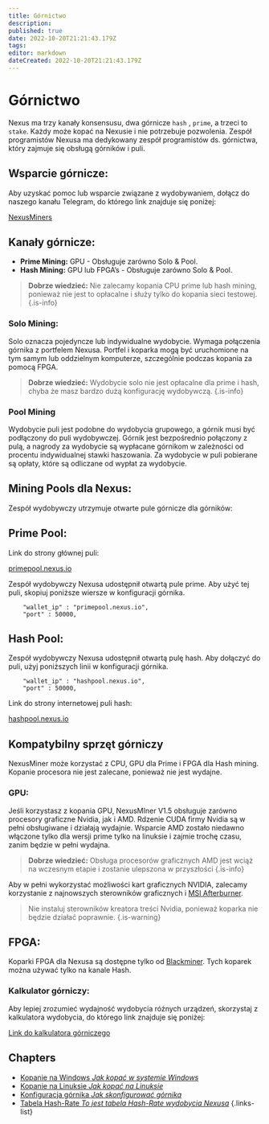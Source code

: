 ```yaml
---
title: Górnictwo
description: 
published: true
date: 2022-10-20T21:21:43.179Z
tags: 
editor: markdown
dateCreated: 2022-10-20T21:21:43.179Z
---
```


# Górnictwo

Nexus ma trzy kanały konsensusu, dwa górnicze `hash` , `prime`, a trzeci to `stake`. Każdy może kopać na Nexusie i nie potrzebuje pozwolenia. Zespół programistów Nexusa ma dedykowany zespół programistów ds. górnictwa, który zajmuje się obsługą górników i puli.

## Wsparcie górnicze:

Aby uzyskać pomoc lub wsparcie związane z wydobywaniem, dołącz do naszego kanału Telegram, do którego link znajduje się poniżej:

[NexusMiners](/https://t.me/NexusMiners)

## Kanały górnicze:

* **Prime Mining:** GPU - Obsługuje zarówno Solo & Pool.
* **Hash Mining:** GPU lub FPGA’s - Obsługuje zarówno Solo & Pool.

> **Dobrze wiedzieć:** Nie zalecamy kopania CPU prime lub hash mining, ponieważ nie jest to opłacalne i służy tylko do kopania sieci testowej.
{.is-info}

### Solo Mining:

Solo oznacza pojedyncze lub indywidualne wydobycie. Wymaga połączenia górnika z portfelem Nexusa. Portfel i koparka mogą być uruchomione na tym samym lub oddzielnym komputerze, szczególnie podczas kopania za pomocą FPGA.&#x20;

> **Dobrze wiedzieć:** Wydobycie solo nie jest opłacalne dla prime i hash, chyba że masz bardzo dużą konfigurację wydobywczą.
{.is-info}

### Pool Mining

Wydobycie puli jest podobne do wydobycia grupowego, a górnik musi być podłączony do puli wydobywczej. Górnik jest bezpośrednio połączony z pulą, a nagrody za wydobycie są wypłacane górnikom w zależności od procentu indywidualnej stawki haszowania. Za wydobycie w puli pobierane są opłaty, które są odliczane od wypłat za wydobycie.&#x20;

## Mining Pools dla Nexus:

Zespół wydobywczy utrzymuje otwarte pule górnicze dla górników:

## Prime Pool:

Link do strony głównej puli:

[primepool.nexus.io](https://primepool.nexus.io)

Zespół wydobywczy Nexusa udostępnił otwartą pule prime. Aby użyć tej puli, skopiuj poniższe wiersze w konfiguracji górnika.

```
    "wallet_ip" : "primepool.nexus.io", 
    "port" : 50000,
```

## Hash Pool:

Zespół wydobywczy Nexusa udostępnił otwartą pulę hash. Aby dołączyć do puli, użyj poniższych linii w konfiguracji górnika.

```
    "wallet_ip" : "hashpool.nexus.io", 
    "port" : 50000,
```

Link do strony internetowej puli hash:

[hashpool.nexus.io](https://hashpool.nexus.io)


## Kompatybilny sprzęt górniczy

NexusMiner może korzystać z CPU, GPU dla Prime i FPGA dla Hash mining. Kopanie procesora nie jest zalecane, ponieważ nie jest wydajne.

### GPU:

Jeśli korzystasz z kopania GPU, NexusMIner V1.5 obsługuje zarówno procesory graficzne Nvidia, jak i AMD. Rdzenie CUDA firmy Nvidia są w pełni obsługiwane i działają wydajnie. Wsparcie AMD zostało niedawno włączone tylko dla wersji prime tylko na linuksie i zajmie trochę czasu, zanim będzie w pełni wydajna.&#x20;

> **Dobrze wiedzieć:** Obsługa procesorów graficznych AMD jest wciąż na wczesnym etapie i zostanie ulepszona w przyszłości
{.is-info}

Aby w pełni wykorzystać możliwości kart graficznych NVIDIA, zalecamy korzystanie z najnowszych sterowników graficznych i [MSI Afterburner](https://www.msi.com/Landing/afterburner/vga).


> Nie instaluj sterowników kreatora treści Nvidia, ponieważ koparka nie będzie działać poprawnie.
{.is-warning}

## FPGA:

Koparki FPGA dla Nexusa są dostępne tylko od [Blackminer](https://www.hashaltcoin.com/en/miners). Tych koparek można używać tylko na kanale Hash.

### Kalkulator górniczy:

Aby lepiej zrozumieć wydajność wydobycia różnych urządzeń, skorzystaj z kalkulatora wydobycia, do którego link znajduje się poniżej:

[Link do kalkulatora górniczego](https://primepool.nexus.io/mining\_calc/)

## Chapters
- [Kopanie na Windows *Jak kopać w systemie Windows*](/pl/mining/mining-on-windows)
- [Kopanie na Linuksie *Jak kopać na Linuksie*](/pl/mining/mining-on-linux)
- [Konfiguracja górnika *Jak skonfigurować górnika*](/pl/mining/miner-config)
- [Tabela Hash-Rate *To jest tabela Hash-Rate wydobycia Nexusa*](/pl/mining/hash-rate-table)
{.links-list}